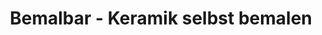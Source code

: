---
title: "Bemalbar - Keramik selbst bemalen"
url: /schwaebisch-hall/bemalbar-keramik-selbst-bemalen/
shop: Sport
---